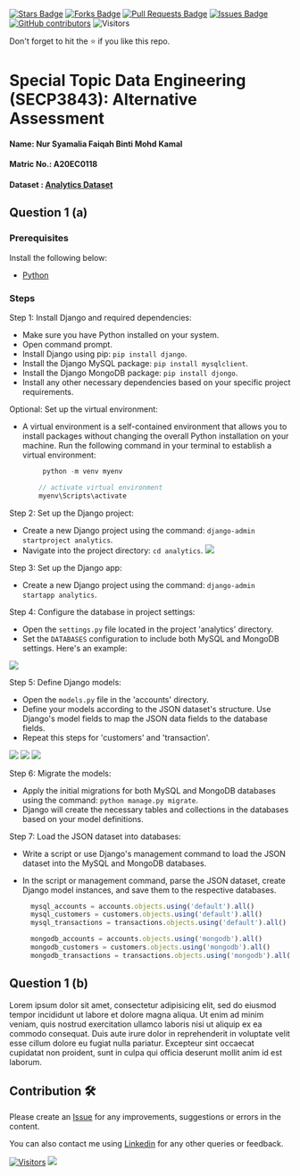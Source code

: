 <a href="https://github.com/drshahizan/SECP3843/stargazers"><img src="https://img.shields.io/github/stars/drshahizan/SECP3843" alt="Stars Badge"/></a>
<a href="https://github.com/drshahizan/SECP3843/network/members"><img src="https://img.shields.io/github/forks/drshahizan/SECP3843" alt="Forks Badge"/></a>
<a href="https://github.com/drshahizan/SECP3843/pulls"><img src="https://img.shields.io/github/issues-pr/drshahizan/SECP3843" alt="Pull Requests Badge"/></a>
<a href="https://github.com/drshahizan/SECP3843/issues"><img src="https://img.shields.io/github/issues/drshahizan/SECP3843" alt="Issues Badge"/></a>
<a href="https://github.com/drshahizan/SECP3843/graphs/contributors"><img alt="GitHub contributors" src="https://img.shields.io/github/contributors/drshahizan/SECP3843?color=2b9348"></a>
![Visitors](https://api.visitorbadge.io/api/visitors?path=https%3A%2F%2Fgithub.com%2Fdrshahizan%2FSECP3843&labelColor=%23d9e3f0&countColor=%23697689&style=flat)


Don't forget to hit the :star: if you like this repo.

# Special Topic Data Engineering (SECP3843): Alternative Assessment

#### Name: Nur Syamalia Faiqah Binti Mohd Kamal
#### Matric No.: A20EC0118
#### Dataset : [Analytics Dataset](https://github.com/drshahizan/dataset/tree/main/mongodb/02-analytics)

## Question 1 (a)
### Prerequisites
Install the following below:
- [Python](https://www.python.org/downloads/)

### Steps
Step 1: Install Django and required dependencies:
 - Make sure you have Python installed on your system.
 - Open command prompt.
 - Install Django using pip: `pip install django`.
 - Install the Django MySQL package: `pip install mysqlclient`.
 - Install the Django MongoDB package: `pip install djongo`.
 - Install any other necessary dependencies based on your specific project requirements.

Optional: Set up the virtual environment:
- A virtual environment is a self-contained environment that allows you to install packages without changing the overall Python installation on your machine. Run the following command in your terminal to establish a virtual environment:
  ```javascript
       python -m venv myenv
  
      // activate virtual environment
      myenv\Scripts\activate
  ```

Step 2: Set up the Django project:
 - Create a new Django project using the command: `django-admin startproject analytics`.
 - Navigate into the project directory: `cd analytics`.
<img  src="./files/images/setup.png"></img>

Step 3: Set up the Django app:
- Create a new Django project using the command: `django-admin startapp analytics`.
  
Step 4: Configure the database in project settings:
 - Open the `settings.py` file located in the project 'analytics' directory.
 - Set the `DATABASES` configuration to include both MySQL and MongoDB settings. Here's an example:

 <img  src="./files/images/db.png"></img>

Step 5: Define Django models:
 - Open the `models.py` file in the 'accounts' directory.
 - Define your models according to the JSON dataset's structure. Use Django's model fields to map the JSON data fields to the database fields.
 - Repeat this steps for 'customers' and 'transaction'.

 <img  src="./files/images/ac.png"></img>
 <img  src="./files/images/cs.png"></img>
 <img  src="./files/images/tr.png"></img>

Step 6: Migrate the models:
 - Apply the initial migrations for both MySQL and MongoDB databases using the command: `python manage.py migrate`.
 - Django will create the necessary tables and collections in the databases based on your model definitions.

Step 7: Load the JSON dataset into databases:
 - Write a script or use Django's management command to load the JSON dataset into the MySQL and MongoDB databases.
 - In the script or management command, parse the JSON dataset, create Django model instances, and save them to the respective databases.

   ```javascript
     mysql_accounts = accounts.objects.using('default').all()
     mysql_customers = customers.objects.using('default').all()
     mysql_transactions = transactions.objects.using('default').all()

     mongodb_accounts = accounts.objects.using('mongodb').all()
     mongodb_customers = customers.objects.using('mongodb').all()
     mongodb_transactions = transactions.objects.using('mongodb').all()
     ```

## Question 1 (b)
Lorem ipsum dolor sit amet, consectetur adipisicing elit, sed do eiusmod tempor incididunt ut labore et dolore magna aliqua. Ut enim ad minim veniam, quis nostrud exercitation ullamco laboris nisi ut aliquip ex ea commodo consequat. Duis aute irure dolor in reprehenderit in voluptate velit esse cillum dolore eu fugiat nulla pariatur. Excepteur sint occaecat cupidatat non proident, sunt in culpa qui officia deserunt mollit anim id est laborum.





## Contribution 🛠️
Please create an [Issue](https://github.com/drshahizan/special-topic-data-engineering/issues) for any improvements, suggestions or errors in the content.

You can also contact me using [Linkedin](https://www.linkedin.com/in/drshahizan/) for any other queries or feedback.

[![Visitors](https://api.visitorbadge.io/api/visitors?path=https%3A%2F%2Fgithub.com%2Fdrshahizan&labelColor=%23697689&countColor=%23555555&style=plastic)](https://visitorbadge.io/status?path=https%3A%2F%2Fgithub.com%2Fdrshahizan)
![](https://hit.yhype.me/github/profile?user_id=81284918)


